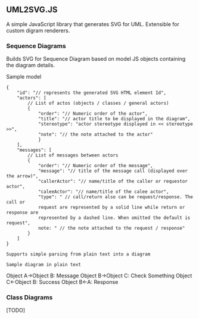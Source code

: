## UML2SVG.JS
A simple JavaScript library that generates SVG for UML. Extensible for custom
digram renderers.

### Sequence Diagrams
Builds SVG for Sequence Diagram based on model JS objects containing the diagram
details.

Sample model
~~~~~~~~~~~~
{ 
    "id": "// represents the generated SVG HTML element Id",
    "actors": [
        // List of actos (objects / classes / general actors)
        {
            "order": "// Numeric order of the actor",
            "title": "// actor title to be displayed in the diagram",
            "stereotype": "actor stereotype displayed in << stereotype >>",
            "note": "// the note attached to the actor"
            }
    ],
    "messages": [
        // List of messages between actors
        {
            "order": "// Numeric order of the message",
            "message": "// title of the message call (displayed over the arrow)",
            "callerActor": "// name/title of the caller or requestor actor",
            "caleeActor": "// name/title of the calee actor",
            "type": " // call/return also can be request/response. The call or
            request are represented by a solid line while return or response are
            represented by a dashed line. When omitted the default is request",
            note: " // the note attached to the request / response"
        }
    ]
}

Supports simple parsing from plain text into a diagram

Sample diagram in plain text
~~~~~~~~~~~~~~~~~~~~~~~~~~~~
Object A->Object B: Message
Object B->Object C: Check Something
Object C<-Object B: Success
Object B<-A: Response

### Class Diagrams
[TODO]
